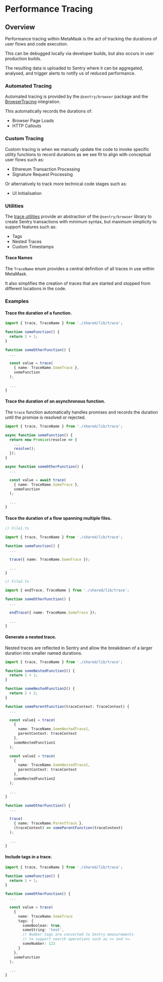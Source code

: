 # Performance Tracing

## Overview

Performance tracing within MetaMask is the act of tracking the durations of user flows and code execution.

This can be debugged locally via developer builds, but also occurs in user production builds.

The resulting data is uploaded to Sentry where it can be aggregated, analysed, and trigger alerts to notify us of reduced performance.

### Automated Tracing

Automated tracing is provided by the `@sentry/browser` package and the [BrowserTracing](https://docs.sentry.io/platforms/javascript/configuration/integrations/browsertracing/) integration.

This automatically records the durations of:

- Browser Page Loads
- HTTP Callouts

### Custom Tracing

Custom tracing is when we manually update the code to invoke specific utility functions to record durations as we see fit to align with conceptual user flows such as:

- Ethereum Transaction Processing
- Signature Request Processing

Or alternatively to track more technical code stages such as:

- UI Initialisation

### Utilities

The [trace utilities](../shared/lib/trace.ts) provide an abstraction of the `@sentry/browser` library to create Sentry transactions with minimum syntax, but maximum simplicity to support features such as:

- Tags
- Nested Traces
- Custom Timestamps

#### Trace Names

The `TraceName` enum provides a central definition of all traces in use within MetaMask.

It also simplifies the creation of traces that are started and stopped from different locations in the code.

### Examples

#### Trace the duration of a function.

```ts
import { trace, TraceName } from './shared/lib/trace';

function someFunction() {
  return 1 + 1;
}

function someOtherFunction() {
  ...

  const value = trace(
    { name: TraceName.SomeTrace },
    someFunction
  );

  ...
}
```

#### Trace the duration of an asynchronous function.

The `trace` function automatically handles promises and records the duration until the promise is resolved or rejected.

```ts
import { trace, TraceName } from './shared/lib/trace';

async function someFunction() {
  return new Promise(resolve => {
    ...
    resolve();
  });
}

async function someOtherFunction() {
  ...

  const value = await trace(
    { name: TraceName.SomeTrace },
    someFunction
  );

  ...
}
```

#### Trace the duration of a flow spanning multiple files.


```ts
// File1.ts

import { trace, TraceName } from './shared/lib/trace';

function someFunction() {
  ...

  trace({ name: TraceName.SomeTrace });

  ...
}

// File2.ts

import { endTrace, TraceName } from './shared/lib/trace';

function someOtherFunction() {
  ...

  endTrace({ name: TraceName.SomeTrace });

  ...
}
```

#### Generate a nested trace.

Nested traces are reflected in Sentry and allow the breakdown of a larger duration into smaller named durations.

```ts
import { trace, TraceName } from './shared/lib/trace';

function someNestedFunction1() {
  return 1 + 1;
}

function someNestedFunction2() {
  return 2 + 2;
}

function someParentFunction(traceContext: TraceContext) {
  ...

  const value1 = trace(
    {
      name: TraceName.SomeNestedTrace1,
      parentContext: traceContext
    },
    someNestedFunction1
  );

  const value2 = trace(
    {
      name: TraceName.SomeNestedTrace2,
      parentContext: traceContext
    },
    someNestedFunction2
  );

  ...
}

function someOtherFunction() {
  ...

  trace(
    { name: TraceName.ParentTrace },
    (traceContext) => someParentFunction(traceContext)
  );

  ...
}

```

#### Include tags in a trace.

```ts
import { trace, TraceName } from './shared/lib/trace';

function someFunction() {
  return 1 + 1;
}

function someOtherFunction() {
  ...

  const value = trace(
    {
      name: TraceName.SomeTrace
      tags: {
        someBoolean: true,
        someString: 'test',
        // Number tags are converted to Sentry measurements
        // to support search operations such as >= and <=.
        someNumber: 123
      }
    },
    someFunction
  );

  ...
}
```